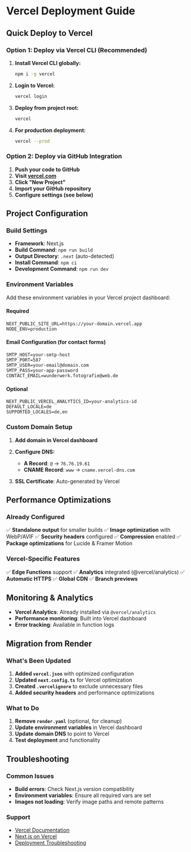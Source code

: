 # Vercel Deployment Guide

## Quick Deploy to Vercel

### Option 1: Deploy via Vercel CLI (Recommended)

1. **Install Vercel CLI globally:**
   ```bash
   npm i -g vercel
   ```

2. **Login to Vercel:**
   ```bash
   vercel login
   ```

3. **Deploy from project root:**
   ```bash
   vercel
   ```

4. **For production deployment:**
   ```bash
   vercel --prod
   ```

### Option 2: Deploy via GitHub Integration

1. **Push your code to GitHub**
2. **Visit [vercel.com](https://vercel.com)**
3. **Click "New Project"**
4. **Import your GitHub repository**
5. **Configure settings (see below)**

## Project Configuration

### Build Settings
- **Framework**: Next.js
- **Build Command**: `npm run build`
- **Output Directory**: `.next` (auto-detected)
- **Install Command**: `npm ci`
- **Development Command**: `npm run dev`

### Environment Variables

Add these environment variables in your Vercel project dashboard:

#### Required
```
NEXT_PUBLIC_SITE_URL=https://your-domain.vercel.app
NODE_ENV=production
```

#### Email Configuration (for contact forms)
```
SMTP_HOST=your-smtp-host
SMTP_PORT=587
SMTP_USER=your-email@domain.com
SMTP_PASS=your-app-password
CONTACT_EMAIL=wunderwerk.fotografie@web.de
```

#### Optional
```
NEXT_PUBLIC_VERCEL_ANALYTICS_ID=your-analytics-id
DEFAULT_LOCALE=de
SUPPORTED_LOCALES=de,en
```

### Custom Domain Setup

1. **Add domain in Vercel dashboard**
2. **Configure DNS:**
   - **A Record**: `@` → `76.76.19.61`
   - **CNAME Record**: `www` → `cname.vercel-dns.com`

3. **SSL Certificate**: Auto-generated by Vercel

## Performance Optimizations

### Already Configured
✅ **Standalone output** for smaller builds
✅ **Image optimization** with WebP/AVIF
✅ **Security headers** configured
✅ **Compression** enabled
✅ **Package optimizations** for Lucide & Framer Motion

### Vercel-Specific Features
✅ **Edge Functions** support
✅ **Analytics** integrated (@vercel/analytics)
✅ **Automatic HTTPS**
✅ **Global CDN**
✅ **Branch previews**

## Monitoring & Analytics

- **Vercel Analytics**: Already installed via `@vercel/analytics`
- **Performance monitoring**: Built into Vercel dashboard
- **Error tracking**: Available in function logs

## Migration from Render

### What's Been Updated
1. **Added `vercel.json`** with optimized configuration
2. **Updated `next.config.ts`** for Vercel optimization
3. **Created `.vercelignore`** to exclude unnecessary files
4. **Added security headers** and performance optimizations

### What to Do
1. **Remove `render.yaml`** (optional, for cleanup)
2. **Update environment variables** in Vercel dashboard
3. **Update domain DNS** to point to Vercel
4. **Test deployment** and functionality

## Troubleshooting

### Common Issues
- **Build errors**: Check Next.js version compatibility
- **Environment variables**: Ensure all required vars are set
- **Images not loading**: Verify image paths and remote patterns

### Support
- [Vercel Documentation](https://vercel.com/docs)
- [Next.js on Vercel](https://vercel.com/docs/frameworks/nextjs)
- [Deployment Troubleshooting](https://vercel.com/docs/troubleshooting)